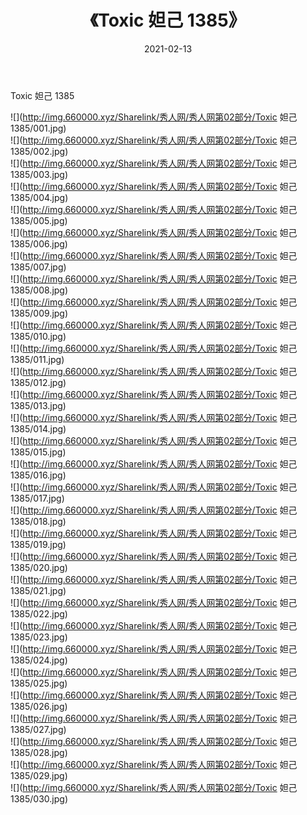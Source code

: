 ﻿---
layout: post
title:  《Toxic 妲己 1385》
date:   2021-02-13
img: http://img.660000.xyz/Sharelink/秀人网/秀人网第02部分/Toxic 妲己 1385/000.jpg
categories: [美女, 清纯, 唯美]
---

Toxic 妲己 1385

  ![](http://img.660000.xyz/Sharelink/秀人网/秀人网第02部分/Toxic 妲己 1385/001.jpg) <br> ![](http://img.660000.xyz/Sharelink/秀人网/秀人网第02部分/Toxic 妲己 1385/002.jpg) <br> ![](http://img.660000.xyz/Sharelink/秀人网/秀人网第02部分/Toxic 妲己 1385/003.jpg) <br> ![](http://img.660000.xyz/Sharelink/秀人网/秀人网第02部分/Toxic 妲己 1385/004.jpg) <br> ![](http://img.660000.xyz/Sharelink/秀人网/秀人网第02部分/Toxic 妲己 1385/005.jpg) <br> ![](http://img.660000.xyz/Sharelink/秀人网/秀人网第02部分/Toxic 妲己 1385/006.jpg) <br> ![](http://img.660000.xyz/Sharelink/秀人网/秀人网第02部分/Toxic 妲己 1385/007.jpg) <br> ![](http://img.660000.xyz/Sharelink/秀人网/秀人网第02部分/Toxic 妲己 1385/008.jpg) <br> ![](http://img.660000.xyz/Sharelink/秀人网/秀人网第02部分/Toxic 妲己 1385/009.jpg) <br> ![](http://img.660000.xyz/Sharelink/秀人网/秀人网第02部分/Toxic 妲己 1385/010.jpg) <br> ![](http://img.660000.xyz/Sharelink/秀人网/秀人网第02部分/Toxic 妲己 1385/011.jpg) <br> ![](http://img.660000.xyz/Sharelink/秀人网/秀人网第02部分/Toxic 妲己 1385/012.jpg) <br> ![](http://img.660000.xyz/Sharelink/秀人网/秀人网第02部分/Toxic 妲己 1385/013.jpg) <br> ![](http://img.660000.xyz/Sharelink/秀人网/秀人网第02部分/Toxic 妲己 1385/014.jpg) <br> ![](http://img.660000.xyz/Sharelink/秀人网/秀人网第02部分/Toxic 妲己 1385/015.jpg) <br> ![](http://img.660000.xyz/Sharelink/秀人网/秀人网第02部分/Toxic 妲己 1385/016.jpg) <br> ![](http://img.660000.xyz/Sharelink/秀人网/秀人网第02部分/Toxic 妲己 1385/017.jpg) <br> ![](http://img.660000.xyz/Sharelink/秀人网/秀人网第02部分/Toxic 妲己 1385/018.jpg) <br> ![](http://img.660000.xyz/Sharelink/秀人网/秀人网第02部分/Toxic 妲己 1385/019.jpg) <br> ![](http://img.660000.xyz/Sharelink/秀人网/秀人网第02部分/Toxic 妲己 1385/020.jpg) <br> ![](http://img.660000.xyz/Sharelink/秀人网/秀人网第02部分/Toxic 妲己 1385/021.jpg) <br> ![](http://img.660000.xyz/Sharelink/秀人网/秀人网第02部分/Toxic 妲己 1385/022.jpg) <br> ![](http://img.660000.xyz/Sharelink/秀人网/秀人网第02部分/Toxic 妲己 1385/023.jpg) <br> ![](http://img.660000.xyz/Sharelink/秀人网/秀人网第02部分/Toxic 妲己 1385/024.jpg) <br> ![](http://img.660000.xyz/Sharelink/秀人网/秀人网第02部分/Toxic 妲己 1385/025.jpg) <br> ![](http://img.660000.xyz/Sharelink/秀人网/秀人网第02部分/Toxic 妲己 1385/026.jpg) <br> ![](http://img.660000.xyz/Sharelink/秀人网/秀人网第02部分/Toxic 妲己 1385/027.jpg) <br> ![](http://img.660000.xyz/Sharelink/秀人网/秀人网第02部分/Toxic 妲己 1385/028.jpg) <br> ![](http://img.660000.xyz/Sharelink/秀人网/秀人网第02部分/Toxic 妲己 1385/029.jpg) <br> ![](http://img.660000.xyz/Sharelink/秀人网/秀人网第02部分/Toxic 妲己 1385/030.jpg) <br>